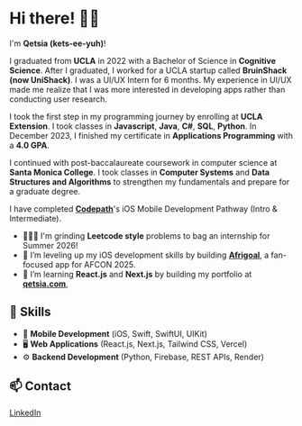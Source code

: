 # Hi there! 👋🏾
I'm **Qetsia (kets-ee-yuh)**! 

I graduated from **UCLA** in 2022 with a Bachelor of Science in **Cognitive Science**. After I graduated, I worked for a UCLA startup called **BruinShack (now UniShack)**. I was a UI/UX Intern for 6 months. My experience in UI/UX made me realize that I was more interested in developing apps rather than conducting user research. 

I took the first step in my programming journey by enrolling at **UCLA Extension**. I took classes in **Javascript**, **Java**, **C#**, **SQL**, **Python**. In December 2023, I finished my certificate in **Applications Programming** with a **4.0 GPA**.

I continued with post-baccalaureate coursework in computer science at **Santa Monica College**. I took classes in **Computer Systems** and **Data Structures and Algorithms** to strengthen my fundamentals and prepare for a graduate degree. 

I have completed **[Codepath](https://www.codepath.org/courses/ios-development)**'s iOS Mobile Development Pathway (Intro & Intermediate). 

- 🏋🏾‍♀️ I'm grinding **Leetcode style** problems to bag an internship for Summer 2026! 
- 🚀 I’m leveling up my iOS development skills by building **[Afrigoal](https://github.com/qetsiankulu/afrigoal-afcon-2025)**, a fan-focused app for AFCON 2025. 
- 🌱 I’m learning **React.js** and **Next.js** by building my portfolio at **[qetsia.com](https://www.qetsia.com/)**,

## 🔧 Skills
- 📱 **Mobile Development** (iOS, Swift, SwiftUI, UIKit)
- 🖥️ **Web Applications** (React.js, Next.js, Tailwind CSS, Vercel)
- ⚙️ **Backend Development** (Python, Firebase, REST APIs, Render)

## 📫 Contact
[LinkedIn](https://www.linkedin.com/in/qetsiankulu/)

